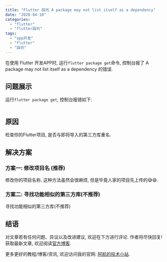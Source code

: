 ```yaml
---
title: "Flutter 踩坑 A package may not list itself as a dependency"
date: "2020-04-10"
categories: 
  - "flutter"
  - "flutter踩坑"
tags: 
  - "app开发"
  - "flutter"
  - "踩坑"
---
```


在使用 Flutter 开发APP时, 运行`flutter package get`命令, 控制台报了 A package may not list itself as a dependency 的错误.

## 问题展示

运行`flutter package get`, 控制台报错如下:

```

```

## 原因

检查你的Flutter项目, 是否与即将导入的第三方库重名.

## 解决方案

### 方案一: 修改项目名 (推荐)

修改你的项目名称. 这种方法虽然会很麻烦, 但是毕竟人家的项目先上传的😅😅.

### 方案二: 寻找功能相似的第三方库(不推荐)

寻找功能相似的第三方库(不推荐)

## 结语

对文章若有任何问题、异议以及改进建议, 欢迎在下方进行评论. 作者将尽快回复! 获取最新文章, 欢迎阅读[官方博客](https://blog.bugcatt.com/?p=208).

更多更好的教程/博客/资讯, 欢迎访问我的官网: [阿航的技术小站](https://blog.bugcatt.com).
